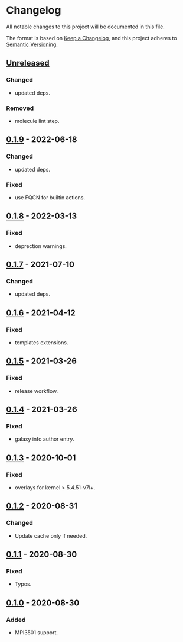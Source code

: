 # Changelog
All notable changes to this project will be documented in this file.

The format is based on [Keep a Changelog](https://keepachangelog.com/en/1.0.0/),
and this project adheres to [Semantic Versioning](https://semver.org/spec/v2.0.0.html).

## [Unreleased]
### Changed
- updated deps.

### Removed
- molecule lint step.

## [0.1.9] - 2022-06-18
### Changed
- updated deps.

### Fixed
- use FQCN for builtin actions.

## [0.1.8] - 2022-03-13
### Fixed
- deprection warnings.

## [0.1.7] - 2021-07-10
### Changed
- updated deps.

## [0.1.6] - 2021-04-12
### Fixed
- templates extensions.

## [0.1.5] - 2021-03-26
### Fixed
- release workflow.

## [0.1.4] - 2021-03-26
### Fixed
- galaxy info author entry.

## [0.1.3] - 2020-10-01
### Fixed
- overlays for kernel > 5.4.51-v7l+.

## [0.1.2] - 2020-08-31
### Changed
- Update cache only if needed.

## [0.1.1] - 2020-08-30
### Fixed
- Typos.

## [0.1.0] - 2020-08-30
### Added
- MPI3501 support.

[Unreleased]: https://github.com/fedejaure/ansible-role-rpi-lcd/compare/0.1.9...develop
[0.1.9]: https://github.com/fedejaure/ansible-role-rpi-lcd/compare/0.1.8...0.1.9
[0.1.8]: https://github.com/fedejaure/ansible-role-rpi-lcd/compare/0.1.7...0.1.8
[0.1.7]: https://github.com/fedejaure/ansible-role-rpi-lcd/compare/0.1.6...0.1.7
[0.1.6]: https://github.com/fedejaure/ansible-role-rpi-lcd/compare/0.1.5...0.1.6
[0.1.5]: https://github.com/fedejaure/ansible-role-rpi-lcd/compare/0.1.4...0.1.5
[0.1.4]: https://github.com/fedejaure/ansible-role-rpi-lcd/compare/0.1.3...0.1.4
[0.1.3]: https://github.com/fedejaure/ansible-role-rpi-lcd/compare/0.1.2...0.1.3
[0.1.2]: https://github.com/fedejaure/ansible-role-rpi-lcd/compare/0.1.1...0.1.2
[0.1.1]: https://github.com/fedejaure/ansible-role-rpi-lcd/compare/0.1.0...0.1.1
[0.1.0]: https://github.com/fedejaure/ansible-role-rpi-lcd/compare/releases/tag/0.1.0
